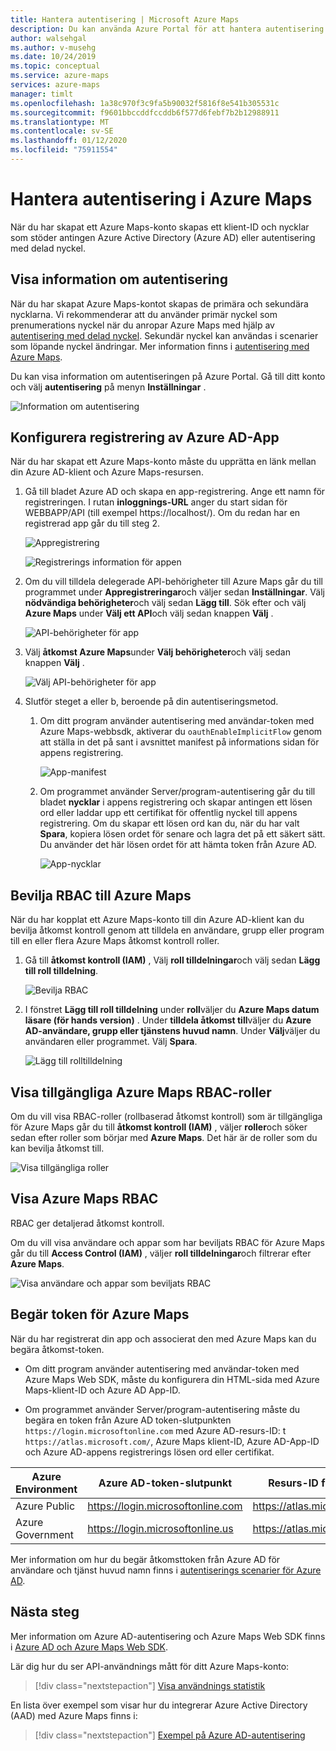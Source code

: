 ```yaml
---
title: Hantera autentisering | Microsoft Azure Maps
description: Du kan använda Azure Portal för att hantera autentisering i Microsoft Azure Maps.
author: walsehgal
ms.author: v-musehg
ms.date: 10/24/2019
ms.topic: conceptual
ms.service: azure-maps
services: azure-maps
manager: timlt
ms.openlocfilehash: 1a38c970f3c9fa5b90032f5816f8e541b305531c
ms.sourcegitcommit: f9601bbccddfccddb6f577d6febf7b2b12988911
ms.translationtype: MT
ms.contentlocale: sv-SE
ms.lasthandoff: 01/12/2020
ms.locfileid: "75911554"
---
```

# <a name="manage-authentication-in-azure-maps"></a>Hantera autentisering i Azure Maps

När du har skapat ett Azure Maps-konto skapas ett klient-ID och nycklar som stöder antingen Azure Active Directory (Azure AD) eller autentisering med delad nyckel.

## <a name="view-authentication-details"></a>Visa information om autentisering

När du har skapat Azure Maps-kontot skapas de primära och sekundära nycklarna. Vi rekommenderar att du använder primär nyckel som prenumerations nyckel när du anropar Azure Maps med hjälp av [autentisering med delad nyckel](https://docs.microsoft.com/azure/azure-maps/azure-maps-authentication#shared-key-authentication). Sekundär nyckel kan användas i scenarier som löpande nyckel ändringar. Mer information finns i [autentisering med Azure Maps](https://aka.ms/amauth).

Du kan visa information om autentiseringen på Azure Portal. Gå till ditt konto och välj **autentisering** på menyn **Inställningar** .

![Information om autentisering](./media/how-to-manage-authentication/how-to-view-auth.png)


## <a name="set-up-azure-ad-app-registration"></a>Konfigurera registrering av Azure AD-App

När du har skapat ett Azure Maps-konto måste du upprätta en länk mellan din Azure AD-klient och Azure Maps-resursen.

1. Gå till bladet Azure AD och skapa en app-registrering. Ange ett namn för registreringen. I rutan **inloggnings-URL** anger du start sidan för WEBBAPP/API (till exempel https:\//localhost/). Om du redan har en registrerad app går du till steg 2.

    ![Appregistrering](./media/how-to-manage-authentication/app-registration.png)

    ![Registrerings information för appen](./media/how-to-manage-authentication/app-create.png)

2. Om du vill tilldela delegerade API-behörigheter till Azure Maps går du till programmet under **Appregistreringar**och väljer sedan **Inställningar**.  Välj **nödvändiga behörigheter**och välj sedan **Lägg till**. Sök efter och välj **Azure Maps** under **Välj ett API**och välj sedan knappen **Välj** .

    ![API-behörigheter för app](./media/how-to-manage-authentication/app-permissions.png)

3. Välj **åtkomst Azure Maps**under **Välj behörigheter**och välj sedan knappen **Välj** .

    ![Välj API-behörigheter för app](./media/how-to-manage-authentication/select-app-permissions.png)

4. Slutför steget a eller b, beroende på din autentiseringsmetod.

    1. Om ditt program använder autentisering med användar-token med Azure Maps-webbsdk, aktiverar du `oauthEnableImplicitFlow` genom att ställa in det på sant i avsnittet manifest på informations sidan för appens registrering.
    
       ![App-manifest](./media/how-to-manage-authentication/app-manifest.png)

    2. Om programmet använder Server/program-autentisering går du till bladet **nycklar** i appens registrering och skapar antingen ett lösen ord eller laddar upp ett certifikat för offentlig nyckel till appens registrering. Om du skapar ett lösen ord kan du, när du har valt **Spara**, kopiera lösen ordet för senare och lagra det på ett säkert sätt. Du använder det här lösen ordet för att hämta token från Azure AD.

       ![App-nycklar](./media/how-to-manage-authentication/app-keys.png)


## <a name="grant-rbac-to-azure-maps"></a>Bevilja RBAC till Azure Maps

När du har kopplat ett Azure Maps-konto till din Azure AD-klient kan du bevilja åtkomst kontroll genom att tilldela en användare, grupp eller program till en eller flera Azure Maps åtkomst kontroll roller.

1. Gå till **åtkomst kontroll (IAM)** , Välj **roll tilldelningar**och välj sedan **Lägg till roll tilldelning**.

    ![Bevilja RBAC](./media/how-to-manage-authentication/how-to-grant-rbac.png)

2. I fönstret **Lägg till roll tilldelning** under **roll**väljer du **Azure Maps datum läsare (för hands version)** . Under **tilldela åtkomst till**väljer du **Azure AD-användare, grupp eller tjänstens huvud namn**. Under **Välj**väljer du användaren eller programmet. Välj **Spara**.

    ![Lägg till rolltilldelning](./media/how-to-manage-authentication/add-role-assignment.png)

## <a name="view-available-azure-maps-rbac-roles"></a>Visa tillgängliga Azure Maps RBAC-roller

Om du vill visa RBAC-roller (rollbaserad åtkomst kontroll) som är tillgängliga för Azure Maps går du till **åtkomst kontroll (IAM)** , väljer **roller**och söker sedan efter roller som börjar med **Azure Maps**. Det här är de roller som du kan bevilja åtkomst till.

![Visa tillgängliga roller](./media/how-to-manage-authentication/how-to-view-avail-roles.png)


## <a name="view-azure-maps-rbac"></a>Visa Azure Maps RBAC

RBAC ger detaljerad åtkomst kontroll.

Om du vill visa användare och appar som har beviljats RBAC för Azure Maps går du till **Access Control (IAM)** , väljer **roll tilldelningar**och filtrerar efter **Azure Maps**.

![Visa användare och appar som beviljats RBAC](./media/how-to-manage-authentication/how-to-view-amrbac.png)


## <a name="request-tokens-for-azure-maps"></a>Begär token för Azure Maps

När du har registrerat din app och associerat den med Azure Maps kan du begära åtkomst-token.

* Om ditt program använder autentisering med användar-token med Azure Maps Web SDK, måste du konfigurera din HTML-sida med Azure Maps-klient-ID och Azure AD App-ID.

* Om programmet använder Server/program-autentisering måste du begära en token från Azure AD token-slutpunkten `https://login.microsoftonline.com` med Azure AD-resurs-ID: t `https://atlas.microsoft.com/`, Azure Maps klient-ID, Azure AD-App-ID och Azure AD-appens registrerings lösen ord eller certifikat.

| Azure Environment   | Azure AD-token-slutpunkt | Resurs-ID för Azure |
| --------------------|-------------------------|-------------------|
| Azure Public        | https://login.microsoftonline.com | https://atlas.microsoft.com/ |
| Azure Government    | https://login.microsoftonline.us  | https://atlas.microsoft.com/ | 

Mer information om hur du begär åtkomsttoken från Azure AD för användare och tjänst huvud namn finns i [autentiserings scenarier för Azure AD](https://docs.microsoft.com/azure/active-directory/develop/authentication-scenarios).


## <a name="next-steps"></a>Nästa steg

Mer information om Azure AD-autentisering och Azure Maps Web SDK finns i [Azure AD och Azure Maps Web SDK](https://docs.microsoft.com/azure/azure-maps/how-to-use-map-control).

Lär dig hur du ser API-användnings mått för ditt Azure Maps-konto:
> [!div class="nextstepaction"] 
> [Visa användnings statistik](how-to-view-api-usage.md)

En lista över exempel som visar hur du integrerar Azure Active Directory (AAD) med Azure Maps finns i:

> [!div class="nextstepaction"]
> [Exempel på Azure AD-autentisering](https://github.com/Azure-Samples/Azure-Maps-AzureAD-Samples)